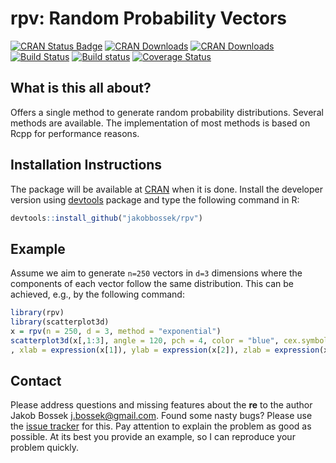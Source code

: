 # rpv: Random Probability Vectors

[![CRAN Status Badge](http://www.r-pkg.org/badges/version/rpv)](http://cran.r-project.org/web/packages/rpv)
[![CRAN Downloads](http://cranlogs.r-pkg.org/badges/rpv)](http://cran.rstudio.com/web/packages/rpv/index.html)
[![CRAN Downloads](http://cranlogs.r-pkg.org/badges/grand-total/rpv?color=orange)](http://cran.rstudio.com/web/packages/rpv/index.html)
[![Build Status](https://travis-ci.org/jakobbossek/rpv.svg?branch=master)](https://travis-ci.org/jakobbossek/rpv)
[![Build status](https://ci.appveyor.com/api/projects/status/eu0nns2dsgocwntw/branch/master?svg=true)](https://ci.appveyor.com/project/jakobbossek/rpv/branch/master)
[![Coverage Status](https://coveralls.io/repos/github/jakobbossek/rpv/badge.svg?branch=master)](https://coveralls.io/github/jakobbossek/rpv?branch=master)

## What is this all about?

Offers a single method to generate random probability distributions. Several methods are available. The implementation of most methods is based on Rcpp for performance reasons.

## Installation Instructions

The package will be available at [CRAN](http://cran.r-project.org) when it is done. Install the developer version using [devtools](https://github.com/hadley/ddevtools) package and type the following command in R:

```r
devtools::install_github("jakobbossek/rpv")
```

## Example

Assume we aim to generate `n=250` vectors in `d=3` dimensions where the components of each vector follow the same distribution. This can be achieved, e.g., by the following command:

```r
library(rpv)
library(scatterplot3d)
x = rpv(n = 250, d = 3, method = "exponential")
scatterplot3d(x[,1:3], angle = 120, pch = 4, color = "blue", cex.symbols = 0.7,
, xlab = expression(x[1]), ylab = expression(x[2]), zlab = expression(x[3]))
```

## Contact

Please address questions and missing features about the **re** to the author Jakob Bossek <j.bossek@gmail.com>. Found some nasty bugs? Please use the [issue tracker](https://github.com/jakobbossek/rpv/issues) for this. Pay attention to explain the problem as good as possible. At its best you provide an example, so I can reproduce your problem quickly.



